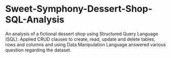# Sweet-Symphony-Dessert-Shop-SQL-Analysis
An analysis of a fictional dessert shop using Structured Query Language (SQL). Applied CRUD clauses to create, read, update and delete tables, rows and columns and using Data Manipulation Language answered various question regarding the dataset.
